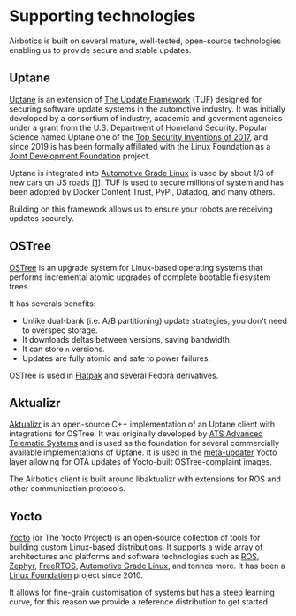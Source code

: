 # Supporting technologies

Airbotics is built on several mature, well-tested, open-source technologies enabling us to provide secure and stable updates.

## Uptane

[Uptane](https://uptane.github.io/) is an extension of [The Update Framework](https://theupdateframework.com/) (TUF) designed for securing software update systems in the automotive industry. It was initially developed by a consortium of industry, academic and goverment agencies under a grant from the U.S. Department of Homeland Security. Popular Science named Uptane one of the [Top Security Inventions of 2017](https://www.popsci.com/top-security-innovations-2017/), and since 2019 is has been formally affiliated with the Linux Foundation as a [Joint Development Foundation](https://jointdevelopment.org/) project. 


Uptane is integrated into [Automotive Grade Linux](https://www.automotivelinux.org/) is used by about 1/3 of new cars on US roads [[1]](https://events19.linuxfoundation.org/wp-content/uploads/2018/07/Uptane-2019-Summer-AGL-event.pdf). TUF is used to secure millions of system and has been adopted by Docker Content Trust, PyPI, Datadog, and many others.

Building on this framework allows us to ensure your robots are receiving updates securely.


## OSTree

[OSTree](https://ostree.readthedocs.io/en/latest/) is an upgrade system for Linux-based operating systems that performs incremental atomic upgrades of complete bootable filesystem trees.

It has severals benefits:
- Unlike dual-bank (i.e. A/B partitioning) update strategies, you don't need to overspec storage.
- It downloads deltas between versions, saving bandwidth.
- It can store `n` versions.
- Updates are fully atomic and safe to power failures.

OSTree is used in [Flatpak](https://flatpak.org/) and several Fedora derivatives. 


## Aktualizr

[Aktualizr]([https://github.com/uptane/aktualizr]) is an open-source C++ implementation of an Uptane client with integrations for OSTree. It was originally developed by [ATS Advanced Telematic Systems](https://github.com/advancedtelematic) and is used as the foundation for several commercially available implementations of Uptane. It is used in the [meta-updater](https://github.com/advancedtelematic/meta-updater) Yocto layer allowing for OTA updates of Yocto-built OSTree-complaint images.

The Airbotics client is built around libaktualizr with extensions for ROS and other communication protocols.


## Yocto
[Yocto](https://www.yoctoproject.org/) (or The Yocto Project) is an open-source collection of tools for building custom Linux-based distributions. It supports a wide array of architectures and platforms and software technologies such as [ROS](https://github.com/ros/meta-ros), [Zephyr](https://layers.openembedded.org/layerindex/branch/master/layer/meta-zephyr/), [FreeRTOS](https://layers.openembedded.org/layerindex/branch/master/layer/meta-freertos/), [Automotive Grade Linux](https://layers.openembedded.org/layerindex/branch/master/layer/meta-agl/), and tonnes more. It has been a [Linux Foundation](https://www.linuxfoundation.org/) project since 2010.

It allows for fine-grain customisation of systems but has a steep learning curve, for this reason we provide a reference distribution to get started.

<!-- 
## ROS

[Robot Operating System ](https://www.ros.org/) (ROS) is the de facto standard framework for developing software in robotics. It has been actively developed since 2007 and is widely used in production on some of the largest robotics fleets. At its core, it provides a set of tools allowing programs in a robot to share data. 

The Airbotics agent has an optional API with ROS 1 and 2 allowing for straightforward integration with existing ROS codebases.

## Docker

[Docker](https://www.docker.com/) is a virtualisation technology which helps simplify developer workflows. With it, developers can isolate their programs and dependencies minimising conflicts and making portability easier. Docker provides tooling to make this process relatively straightforward. Docker is widely-used across industries and has many years worth of cumulative server hours being used in large production environments.

Building on Docker (and/or other containerisation technologies) allows robotics engineers using Airbotics to keep their workflow relatively simple, making it easier to test and share their work while it is in development before being shipped to production. -->